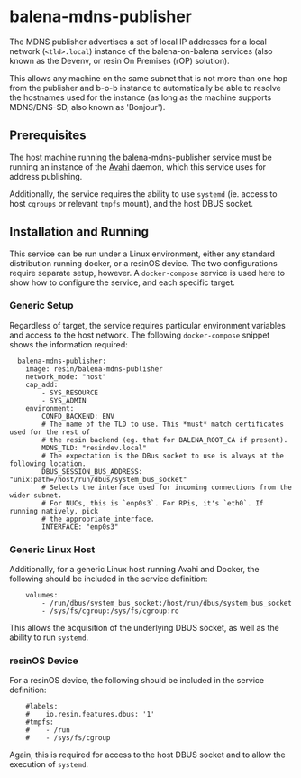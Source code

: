 # balena-mdns-publisher

The MDNS publisher advertises a set of local IP addresses for a local network
(`<tld>.local`) instance of the balena-on-balena services (also known as the
Devenv, or resin On Premises (rOP) solution).

This allows any machine on the same subnet that is not more than one hop from
the publisher and b-o-b instance to automatically be able to resolve the
hostnames used for the instance (as long as the machine supports MDNS/DNS-SD,
also known as 'Bonjour').

## Prerequisites

The host machine running the balena-mdns-publisher service must be running
an instance of the [Avahi](https://www.avahi.org/) daemon, which this service
uses for address publishing.

Additionally, the service requires the ability to use `systemd` (ie. access to
host `cgroups` or relevant `tmpfs` mount), and the host DBUS socket.

## Installation and Running

This service can be run under a Linux environment, either any standard
distribution running docker, or a resinOS device. The two configurations require
separate setup, however. A `docker-compose` service is used here to show
how to configure the service, and each specific target.

### Generic Setup

Regardless of target, the service requires particular environment variables
and access to the host network. The following `docker-compose` snippet
shows the information required:

```
  balena-mdns-publisher:
    image: resin/balena-mdns-publisher
    network_mode: "host"
    cap_add:
        - SYS_RESOURCE
        - SYS_ADMIN
    environment:
        CONFD_BACKEND: ENV
        # The name of the TLD to use. This *must* match certificates used for the rest of
        # the resin backend (eg. that for BALENA_ROOT_CA if present).
        MDNS_TLD: "resindev.local"
        # The expectation is the DBus socket to use is always at the following location.
        DBUS_SESSION_BUS_ADDRESS: "unix:path=/host/run/dbus/system_bus_socket"
        # Selects the interface used for incoming connections from the wider subnet.
        # For NUCs, this is `enp0s3`. For RPis, it's `eth0`. If running natively, pick
        # the appropriate interface.
        INTERFACE: "enp0s3"
```

### Generic Linux Host

Additionally, for a generic Linux host running Avahi and Docker, the following
should be included in the service definition:

```
    volumes:
        - /run/dbus/system_bus_socket:/host/run/dbus/system_bus_socket
        - /sys/fs/cgroup:/sys/fs/cgroup:ro
```

This allows the acquisition of the underlying DBUS socket, as well as the ability
to run `systemd`.

### resinOS Device

For a resinOS device, the following should be included in the service
definition:

```
    #labels:
    #    io.resin.features.dbus: '1'
    #tmpfs:
    #    - /run
    #    - /sys/fs/cgroup
```

Again, this is required for access to the host DBUS socket and to allow the
execution of `systemd`.
